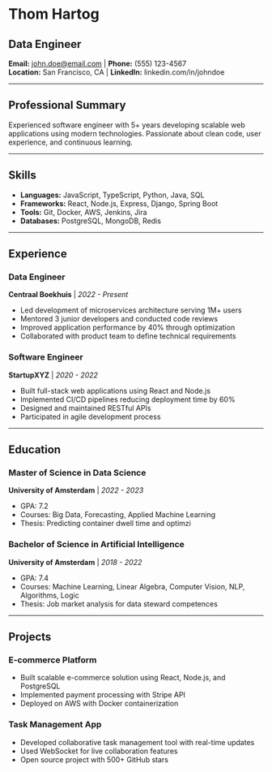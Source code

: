 # Thom Hartog
## Data Engineer

**Email:** john.doe@email.com | **Phone:** (555) 123-4567  
**Location:** San Francisco, CA | **LinkedIn:** linkedin.com/in/johndoe

---

## Professional Summary
Experienced software engineer with 5+ years developing scalable web applications using modern technologies. Passionate about clean code, user experience, and continuous learning.

---

## Skills
- **Languages:** JavaScript, TypeScript, Python, Java, SQL
- **Frameworks:** React, Node.js, Express, Django, Spring Boot
- **Tools:** Git, Docker, AWS, Jenkins, Jira
- **Databases:** PostgreSQL, MongoDB, Redis

---

## Experience

### Data Engineer
**Centraal Boekhuis** | *2022 - Present*
- Led development of microservices architecture serving 1M+ users
- Mentored 3 junior developers and conducted code reviews
- Improved application performance by 40% through optimization
- Collaborated with product team to define technical requirements

### Software Engineer
**StartupXYZ** | *2020 - 2022*
- Built full-stack web applications using React and Node.js
- Implemented CI/CD pipelines reducing deployment time by 60%
- Designed and maintained RESTful APIs
- Participated in agile development process

---

## Education

### Master of Science in Data Science
**University of Amsterdam** | *2022 - 2023*
- GPA: 7.2
- Courses: Big Data, Forecasting, Applied Machine Learning
- Thesis: Predicting container dwell time and optimzi

### Bachelor of Science in Artificial Intelligence
**University of Amsterdam** | *2018 - 2022*
- GPA: 7.4
- Courses: Machine Learning, Linear Algebra, Computer Vision, NLP, Algorithms, Logic
- Thesis: Job market analysis for data steward competences
---

## Projects

### E-commerce Platform
- Built scalable e-commerce solution using React, Node.js, and PostgreSQL
- Implemented payment processing with Stripe API
- Deployed on AWS with Docker containerization

### Task Management App
- Developed collaborative task management tool with real-time updates
- Used WebSocket for live collaboration features
- Open source project with 500+ GitHub stars

